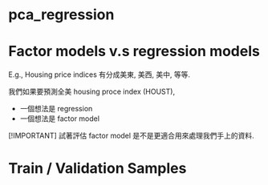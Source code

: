 # pca_regression


# Factor models v.s regression models

E.g., Housing price indices 有分成美東, 美西, 美中, 等等.

我們如果要預測全美 housing proce index (HOUST), 

  - 一個想法是 regression
  - 一個想法是 factor model

[!IMPORTANT]
試著評估 factor model 是不是更適合用來處理我們手上的資料.

# Train / Validation Samples

